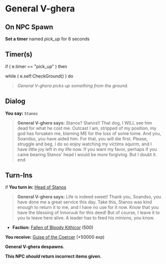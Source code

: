 # General V-ghera
## On NPC Spawn

**Set a timer** named *pick_up* for 6 seconds
## Timer(s)

if ( e.timer == "pick_up" ) then




while ( e.self:CheckGround() ) do



>*General V-ghera picks up something from the ground.*


## Dialog

**You say:** `Stanos`



>**General V-ghera says:** Stanos? Stanos!! That dog, I WILL see him dead for what he cost me. Outcast I am, stripped of my position, my god has forsaken me, blaming ME for the loss of some tome. And you, Soandso, you have aided him. For that, you will die first. Please, struggle and beg, I do so enjoy watching my victims squirm, and I have little joy left in my life now. If you want my favor, perhaps if you came bearing Stanos' head I would be more forgiving. But I doubt it.
end

## Turn-Ins





if **You turn in:** [Head of Stanos](/item/28058)


>**General V-ghera says:** Life is indeed sweet! Thank you, Soandso, you have done me a great service this day. Take this, Stanos was kind enough to return it to me, and I have no use for it now. Know that you have the blessing of Innoruuk for this deed! But of course, I leave it to you to leave here alive. A leader has to feed his minions, you know.


* __Faction:__ [Fallen of Bloody Kithicor](/faction/420) (500)


 **You receive:**  [Guise of the Coercer](/item/2475) (+50000 exp)


**General V-ghera despawns.**

**This NPC *should* return incorrect items given.**






